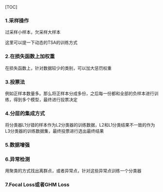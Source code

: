 [TOC]

### 1.采样操作

过采样小样本，欠采样大样本

这里可以提一下动态的TSA的训练方式


### 2.在损失函数上加权重

在损失函数上，针对数据较少的类别，可以加大惩罚权重

### 3.投票法

例如正样本数量多。那么将正样本分成多份，之后每一份都和全部的负样本进行训练，得到多个模型，最终进行投票决定


### 4.分层的集成方式

将分类器L1分错的样本作为L2分类器的训练数据，L2和L1分类结果不一致的作为L3分类器的训练数据集，最终投票进行选出最终结果


### 5.数据增强


### 6.异常检测

用聚类的方式找出离群点，或者异常点，针对这些异常点训练一个分类器


### 7.Focal Loss或者GHM Loss